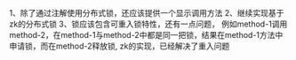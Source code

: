1、除了通过注解使用分布式锁，还应该提供一个显示调用方法
2、继续实现基于zk的分布式锁
3、锁应该包含可重入锁特性，还有一点问题，
例如method-1调用method-2，在method-1与method-2中都是同一把锁，结果在method-1方法中申请锁，而在method-2释放锁,
zk的实现，已经解决了重入问题 